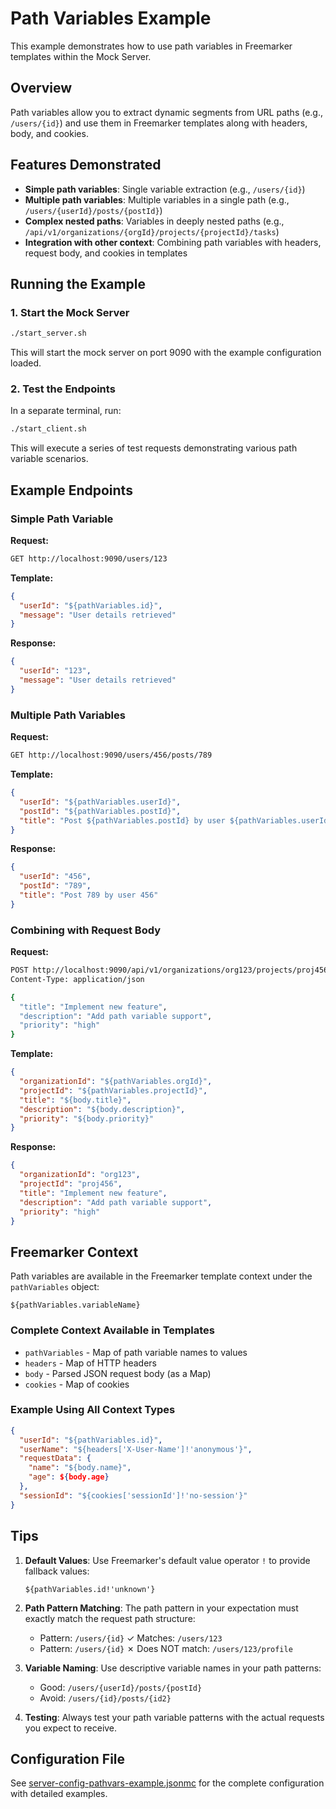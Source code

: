 # Path Variables Example

This example demonstrates how to use path variables in Freemarker templates within the Mock Server.

## Overview

Path variables allow you to extract dynamic segments from URL paths (e.g., `/users/{id}`) and use them in Freemarker templates along with headers, body, and cookies.

## Features Demonstrated

- **Simple path variables**: Single variable extraction (e.g., `/users/{id}`)
- **Multiple path variables**: Multiple variables in a single path (e.g., `/users/{userId}/posts/{postId}`)
- **Complex nested paths**: Variables in deeply nested paths (e.g., `/api/v1/organizations/{orgId}/projects/{projectId}/tasks`)
- **Integration with other context**: Combining path variables with headers, request body, and cookies in templates

## Running the Example

### 1. Start the Mock Server

```bash
./start_server.sh
```

This will start the mock server on port 9090 with the example configuration loaded.

### 2. Test the Endpoints

In a separate terminal, run:

```bash
./start_client.sh
```

This will execute a series of test requests demonstrating various path variable scenarios.

## Example Endpoints

### Simple Path Variable

**Request:**
```bash
GET http://localhost:9090/users/123
```

**Template:**
```json
{
  "userId": "${pathVariables.id}",
  "message": "User details retrieved"
}
```

**Response:**
```json
{
  "userId": "123",
  "message": "User details retrieved"
}
```

### Multiple Path Variables

**Request:**
```bash
GET http://localhost:9090/users/456/posts/789
```

**Template:**
```json
{
  "userId": "${pathVariables.userId}",
  "postId": "${pathVariables.postId}",
  "title": "Post ${pathVariables.postId} by user ${pathVariables.userId}"
}
```

**Response:**
```json
{
  "userId": "456",
  "postId": "789",
  "title": "Post 789 by user 456"
}
```

### Combining with Request Body

**Request:**
```bash
POST http://localhost:9090/api/v1/organizations/org123/projects/proj456/tasks
Content-Type: application/json

{
  "title": "Implement new feature",
  "description": "Add path variable support",
  "priority": "high"
}
```

**Template:**
```json
{
  "organizationId": "${pathVariables.orgId}",
  "projectId": "${pathVariables.projectId}",
  "title": "${body.title}",
  "description": "${body.description}",
  "priority": "${body.priority}"
}
```

**Response:**
```json
{
  "organizationId": "org123",
  "projectId": "proj456",
  "title": "Implement new feature",
  "description": "Add path variable support",
  "priority": "high"
}
```

## Freemarker Context

Path variables are available in the Freemarker template context under the `pathVariables` object:

```freemarker
${pathVariables.variableName}
```

### Complete Context Available in Templates

- `pathVariables` - Map of path variable names to values
- `headers` - Map of HTTP headers
- `body` - Parsed JSON request body (as a Map)
- `cookies` - Map of cookies

### Example Using All Context Types

```json
{
  "userId": "${pathVariables.id}",
  "userName": "${headers['X-User-Name']!'anonymous'}",
  "requestData": {
    "name": "${body.name}",
    "age": ${body.age}
  },
  "sessionId": "${cookies['sessionId']!'no-session'}"
}
```

## Tips

1. **Default Values**: Use Freemarker's default value operator `!` to provide fallback values:
   ```freemarker
   ${pathVariables.id!'unknown'}
   ```

2. **Path Pattern Matching**: The path pattern in your expectation must exactly match the request path structure:
   - Pattern: `/users/{id}` ✓ Matches: `/users/123`
   - Pattern: `/users/{id}` ✗ Does NOT match: `/users/123/profile`

3. **Variable Naming**: Use descriptive variable names in your path patterns:
   - Good: `/users/{userId}/posts/{postId}`
   - Avoid: `/users/{id}/posts/{id2}`

4. **Testing**: Always test your path variable patterns with the actual requests you expect to receive.

## Configuration File

See [server-config-pathvars-example.jsonmc](./server-config-pathvars-example.jsonmc) for the complete configuration with detailed examples.
